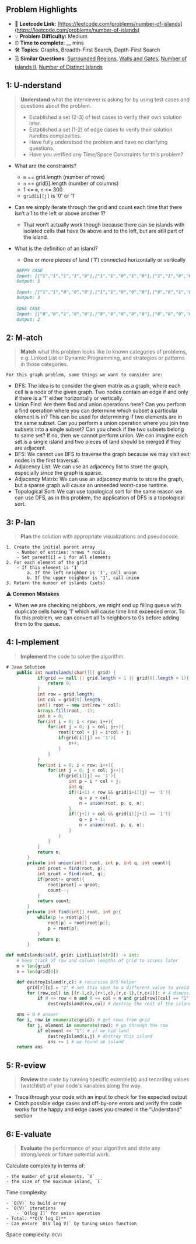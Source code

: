 ## Problem Highlights

* 🔗 **Leetcode Link:** [https://leetcode.com/problems/number-of-islands](https://leetcode.com/problems/number-of-islands)
* 💡 **Problem Difficulty:** Medium
* ⏰ **Time to complete**: __ mins
* 🛠️ **Topics**: Graphs, Breadth-First Search, Depth-First Search
* 🗒️ **Similar Questions**: [Surrounded Regions](https://leetcode.com/problems/surrounded-regions/), [Walls and Gates](https://leetcode.com/problems/walls-and-gates/), [Number of Islands II](https://leetcode.com/problems/number-of-islands-ii/), [Number of Distinct Islands](https://leetcode.com/problems/number-of-distinct-islands/)

## 1: **U-nderstand**

> **Understand** what the interviewer is asking for by using test cases and questions about the problem.
> 
> - Established a set (2-3) of test cases to verify their own solution later.
> - Established a set (1-2) of edge cases to verify their solution handles complexities.
> - Have fully understood the problem and have no clarifying questions.
> - Have you verified any Time/Space Constraints for this problem?

- What are the constraints?
   - `m` == grid.length (number of rows)
   - `n` == grid[i].length (number of columns)
   - 1 <= `m`, `n` <= 300
   - `grid[i][j]` is '0' or '1'

- Can we simply iterate through the grid and count each time that there isn’t a 1 to the left or above another 1? 
   - That won’t actually work though because there can be islands with isolated cells that have 0s above and to the left, but are still part of the island.

- What is the definition of an island?
   - One or more pieces of land ('1') connected horizontally or vertically
    

```markdown
    HAPPY CASE
    Input: [["1","1","1","1","0"],["1","1","0","1","0"],["1","1","0","0","0"],["0","0","0","0","0"]]
    Output: 1
    
    Input: [["1","1","0","0","0"],["1","1","0","0","0"],["0","0","1","0","0"],["0","0","0","1","1"]]
    Output: 3
    
    EDGE CASE
    Input: [["0","0","1","0","0"],["0","0","0","0","0"],["0","0","0","0","0"],["0","0","1","0","0"]]
    Output: 2
```
    
## 2: M-atch
    
> **Match** what this problem looks like to known categories of problems, e.g. Linked List or Dynamic Programming, and strategies or patterns in those categories.

    For this graph problem, some things we want to consider are:
    
- DFS: The idea is to consider the given matrix as a graph, where each cell is a node of the given graph. Two nodes contain an edge if and only if there is a ‘1’ either horizontally or vertically.
- Union Find: Are there find and union operations here? Can you perform a find operation where you can determine which subset a particular element is in? This can be used for determining if two elements are in the same subset. Can you perform a union operation where you join two subsets into a single subset? Can you check if the two subsets belong to same set? If no, then we cannot perform union. We can imagine each set is a single island and two pieces of land should be merged if they are adjacent.
- BFS: We cannot use BFS to traverse the graph because we may visit exit nodes in the first traversal.
- Adjacency List: We can use an adjacency list to store the graph, especially since the graph is sparse.
- Adjacency Matrix: We can use an adjacency matrix to store the graph, but a sparse graph will cause an unneeded worst-case runtime.
- Topological Sort: We can use topological sort for the same reason we can use DFS, as in this problem, the application of DFS is a topological sort.

## 3: P-lan
    
> **Plan** the solution with appropriate visualizations and pseudocode.
    
    1. Create the initial parent array
        - Number of entries: nrows * ncols
        - Set parent[i] = i for all elements
    2. For each element of the grid
        - If this element is '1'
            a. If the left neighbor is '1', call union
            b. If the upper neighbor is '1', call union
    3. Return the number of islands (sets)

⚠️ **Common Mistakes**

* When we are checking neighbors, we might end up filling queue with duplicate cells having '1' which will cause time limit exceeded error. To fix this problem, we can convert all 1s neighbors to 0s before adding them to the queue.

## 4: I-mplement

> **Implement** the code to solve the algorithm.

     
```java
# Java Solution
    public int numIslands(char[][] grid) {
            if(grid == null || grid.length < 1 || grid[0].length < 1){
                return 0;
            }
            int row = grid.length;
            int col = grid[0].length;
            int[] root = new int[row * col];
            Arrays.fill(root, -1);
            int n = 0;
            for(int i = 0; i < row; i++){
                for(int j = 0; j < col; j++){
                    root[i*col + j] = i*col + j;
                    if(grid[i][j] == '1'){
                        n++;
                    }
                }
            }
            for(int i = 0; i < row; i++){
                for(int j = 0; j < col; j++){
                    if(grid[i][j] == '1'){
                        int p = i * col + j;
                        int q;
                        if((i+1) < row && grid[i+1][j] == '1'){
                            q = p + col;
                            n = union(root, p, q, n);
                        }
                        if((j+1) < col && grid[i][j+1] == '1'){
                            q = p + 1;
                            n = union(root, p, q, n);
                        }
                    }
                }
            }
            return n;
        }
        private int union(int[] root, int p, int q, int count){
            int proot = find(root, p);
            int qroot = find(root, q);
            if(proot!= qroot){
                root[proot] = qroot;
                count--;
            }
            return count;
        }
        private int find(int[] root, int p){
            while(p != root[p]){
                root[p] = root[root[p]];
                p = root[p];
            }
            return p;
        }
```
    


```python
def numIslands(self, grid: List[List[str]]) -> int:
	# keep track of row and column lengths of grid to access later
	m = len(grid)
	n = len(grid[0])

	def destroyIsland(r,c): # recursive DFS helper
		grid[r][c] = "2" # set this spot to a different value to avoid infinite loops
		for (row,col) in [(r-1,c),(r+1,c),(r,c-1),(r,c+1)]: # 4-dimensionally adjacent locations
			if 0 <= row < m and 0 <= col < n and grid[row][col] == "1": # if not out of bounds and part of the island
				destroyIsland(row,col) # destroy the rest of the island (set to "2")

	ans = 0 # answer
	for i, row in enumerate(grid): # get rows from grid
		for j, element in enumerate(row): # go through the row
			if element == "1": # if we hid land
				destroyIsland(i,j) # destroy this island
				ans += 1 # we found an island
	return ans
```
    
## 5: R-eview

> **Review** the code by running specific example(s) and recording values (watchlist) of your code's variables along the way.

- Trace through your code with an input to check for the expected output
- Catch possible edge cases and off-by-one errors and verify the code works for the happy and edge cases you created in the “Understand” section
    
## 6: E-valuate

> **Evaluate** the performance of your algorithm and state any strong/weak or future potential work.
    
Calculate complexity in terms of:
    
    - the number of grid elements, `V`
    - the size of the maximum island, `I`

Time complexity:
    
    - `O(V)` to build array
    - `O(V)` iterations
        - `O(log I)` for union operation
    - Total: **O(V log I)**
    - Can ensure `O(V log V)` by tuning union function
    
Space complexity: `O(V)`